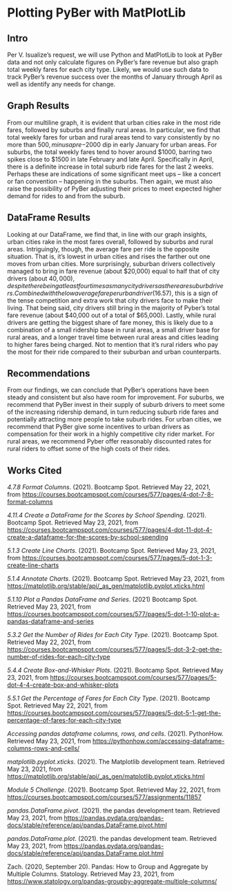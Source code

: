 # Plotting PyBer with MatPlotLib

## Intro
Per V. Isualize’s request, we will use Python and MatPlotLib to look at PyBer data and not only calculate figures on PyBer’s fare revenue but also graph total weekly fares for each city type. Likely, we would use such data to track PyBer’s revenue success over the months of January through April as well as identify any needs for change.

## Graph Results
From our multiline graph, it is evident that urban cities rake in the most ride fares, followed by suburbs and finally rural areas. In particular, we find that total weekly fares for urban and rural areas tend to vary consistently by no more than $500, minus a pre-$2000 dip in early January for urban areas. For suburbs, the total weekly fares tend to hover around $1000, barring two spikes close to $1500 in late February and late April. Specifically in April, there is a definite increase in total suburb ride fares for the last 2 weeks. Perhaps these are indications of some significant meet ups – like a concert or fan convention – happening in the suburbs. Then again, we must also raise the possibility of PyBer adjusting their prices to meet expected higher demand for rides to and from the suburb. 

## DataFrame Results
Looking at our DataFrame, we find that, in line with our graph insights, urban cities rake in the most fares overall, followed by suburbs and rural areas. Intriguingly, though, the average fare per ride is the opposite situation. That is, it’s lowest in urban cities and rises the farther out one moves from urban cities. More surprisingly, suburban drivers collectively managed to bring in fare revenue (about $20,000) equal to half that of city drivers (about $40,000), despite there being at least four times as many city drivers as there are suburb drivers. Combined with the low average fare per urban driver ($16.57), this is a sign of the tense competition and extra work that city drivers face to make their living. That being said, city drivers still bring in the majority of Pyber’s total fare revenue (about $40,000 out of a total of $65,000). Lastly, while rural drivers are getting the biggest share of fare money, this is likely due to a combination of a small ridership base in rural areas, a small driver base for rural areas, and a longer travel time between rural areas and cities leading to higher fares being charged. Not to mention that it’s rural riders who pay the most for their ride compared to their suburban and urban counterparts.

## Recommendations
From our findings, we can conclude that PyBer’s operations have been steady and consistent but also have room for improvement.
For suburbs, we recommend that PyBer invest in their supply of suburb drivers to meet some of the increasing ridership demand, in turn reducing suburb ride fares and potentially attracting more people to take suburb rides. For urban cities, we recommend that PyBer give some incentives to urban drivers as compensation for their work in a highly competitive city rider market. For rural areas, we recommend Pyber offer reasonably discounted rates for rural riders to offset some of the high costs of their rides.

## Works Cited 

_4.7.8 Format Columns_. (2021). Bootcamp Spot. Retrieved May 22, 2021, from https://courses.bootcampspot.com/courses/577/pages/4-dot-7-8-format-columns

_4.11.4 Create a DataFrame for the Scores by School Spending_. (2021). Bootcamp Spot. Retrieved May 23, 2021, from https://courses.bootcampspot.com/courses/577/pages/4-dot-11-dot-4-create-a-dataframe-for-the-scores-by-school-spending

_5.1.3 Create Line Charts_. (2021). Bootcamp Spot. Retrieved May 23, 2021, from https://courses.bootcampspot.com/courses/577/pages/5-dot-1-3-create-line-charts

_5.1.4 Annotate Charts_. (2021). Bootcamp Spot. Retrieved May 23, 2021, from https://matplotlib.org/stable/api/_as_gen/matplotlib.pyplot.xticks.html

_5.1.10 Plot a Pandas DataFrame and Series_. (2021) Bootcamp Spot. Retrieved May 23, 2021, from https://courses.bootcampspot.com/courses/577/pages/5-dot-1-10-plot-a-pandas-dataframe-and-series

_5.3.2 Get the Number of Rides for Each City Type_. (2021). Bootcamp Spot. Retrieved May 22, 2021, from https://courses.bootcampspot.com/courses/577/pages/5-dot-3-2-get-the-number-of-rides-for-each-city-type

_5.4.4 Create Box-and-Whisker Plots_. (2021). Bootcamp Spot. Retrieved May 23, 2021, from https://courses.bootcampspot.com/courses/577/pages/5-dot-4-4-create-box-and-whisker-plots

_5.5.1 Get the Percentage of Fares for Each City Type_. (2021). Bootcamp Spot. Retrieved May 22, 2021, from https://courses.bootcampspot.com/courses/577/pages/5-dot-5-1-get-the-percentage-of-fares-for-each-city-type

_Accessing pandas dataframe columns, rows, and cells_. (2021). PythonHow. Retrieved May 23, 2021, from https://pythonhow.com/accessing-dataframe-columns-rows-and-cells/

_matplotlib.pyplot.xticks_. (2021). The Matplotlib development team. Retrieved May 23, 2021, from https://matplotlib.org/stable/api/_as_gen/matplotlib.pyplot.xticks.html

_Module 5 Challenge_. (2021). Bootcamp Spot. Retrieved May 22, 2021, from https://courses.bootcampspot.com/courses/577/assignments/11857

_pandas.DataFrame.pivot_. (2021). the pandas development team. Retrieved May 23, 2021, from https://pandas.pydata.org/pandas-docs/stable/reference/api/pandas.DataFrame.pivot.html

_pandas.DataFrame.plot_. (2021). the pandas development team. Retrieved May 23, 2021, from https://pandas.pydata.org/pandas-docs/stable/reference/api/pandas.DataFrame.plot.html

Zach. (2020, September 20). Pandas: How to Group and Aggregate by Multiple Columns. Statology. Retrieved May 23, 2021, 	from https://www.statology.org/pandas-groupby-aggregate-multiple-columns/

